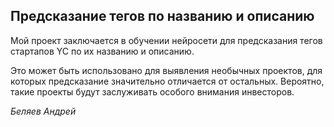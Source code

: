 ## Предсказание тегов по названию и описанию

Мой проект заключается в обучении нейросети для предсказания тегов стартапов YC по их названию и описанию.

Это может быть использовано для выявления необычных проектов, для которых предсказание значительно отличается от остальных. Вероятно, такие проекты будут заслуживать особого внимания инвесторов.

_Беляев Андрей_
